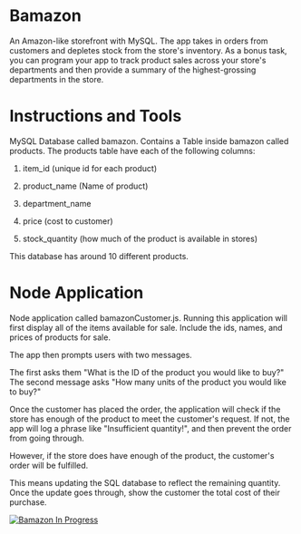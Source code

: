 # Bamazon
An Amazon-like storefront with MySQL. The app takes in orders from customers and depletes stock from the store's inventory. As a bonus task, you can program your app to track product sales across your store's departments and then provide a summary of the highest-grossing departments in the store.

# Instructions and Tools
MySQL Database called bamazon.
Contains a Table inside bamazon called products.
The products table have each of the following columns:

1. item_id (unique id for each product)

2. product_name (Name of product)

3. department_name

4. price (cost to customer)

5. stock_quantity (how much of the product is available in stores)

This database has around 10 different products.

# Node Application 
Node application called bamazonCustomer.js. Running this application will first display all of the items available for sale. Include the ids, names, and prices of products for sale.

The app then prompts users with two messages.

The first asks them "What is the ID of the product you would like to buy?"
The second message asks "How many units of the product you would like to buy?"

Once the customer has placed the order, the application will check if the store has enough of the product to meet the customer's request.
If not, the app will log a phrase like "Insufficient quantity!", and then prevent the order from going through.

However, if the store does have enough of the product, the customer's order will be fulfilled.

This means updating the SQL database to reflect the remaining quantity.
Once the update goes through, show the customer the total cost of their purchase.

[![Bamazon In Progress](https://img.youtu.be/tme-p7Um5VI.jpeg)](https://www.youtube.com/watch?v=tme-p7Um5VI&feature=youtu.be "Bamazon")

